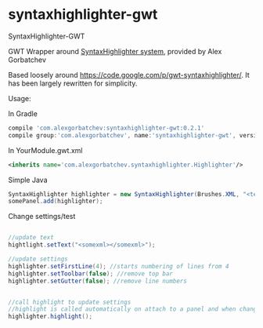syntaxhighlighter-gwt
=====================

SyntaxHighlighter-GWT

GWT Wrapper around [SyntaxHighlighter system](http://alexgorbatchev.com/SyntaxHighlighter/), provided by Alex Gorbatchev

Based loosely around https://code.google.com/p/gwt-syntaxhighlighter/.   It has been largely rewritten for simplicity.

Usage:

In Gradle
```Groovy
compile 'com.alexgorbatchev:syntaxhighlighter-gwt:0.2.1'
compile group:'com.alexgorbatchev', name:'syntaxhighlighter-gwt', version:'0.2.1', classifier:'sources'
```

In YourModule.gwt.xml
```XML
<inherits name='com.alexgorbatchev.syntaxhighlighter.Highlighter'/>
```

Simple Java
```Java
SyntaxHighlighter highlighter = new SyntaxHighlighter(Brushes.XML, "<test>\n  <item></item>\n</test>");
somePanel.add(highlighter);
```


Change settings/test
```Java

//update text
hightlight.setText("<somexml></somexml>");

//update settings
highlighter.setFirstLine(4); //starts numbering of lines from 4
highlighter.setToolbar(false); //remove top bar
highlighter.setGutter(false); //remove line numbers


//call highlight to update settings
//highlight is called automatically on attach to a panel and when changing text but must be called manually after settings changes
highlighter.highlight(); 

```


